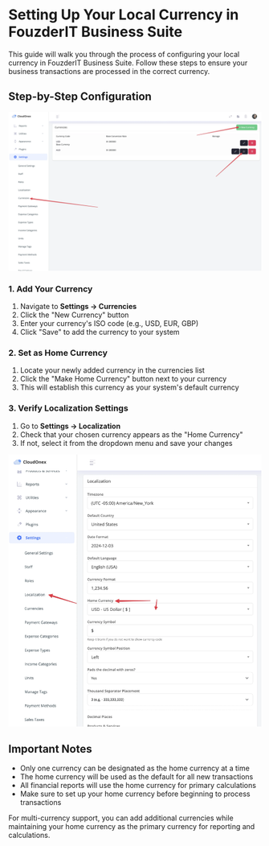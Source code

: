 # Setting Up Your Local Currency in FouzderIT Business Suite

This guide will walk you through the process of configuring your local currency in FouzderIT Business Suite. Follow these steps to ensure your business transactions are processed in the correct currency.

## Step-by-Step Configuration

<img title="" src="./sms_img/2024-12-04-at-115459-at-2x.webp" alt="asd" data-align="center" width="auto">

### 1\. Add Your Currency

1.  Navigate to **Settings → Currencies**
2.  Click the "New Currency" button
3.  Enter your currency's ISO code (e.g., USD, EUR, GBP)
4.  Click "Save" to add the currency to your system

### 2\. Set as Home Currency

1.  Locate your newly added currency in the currencies list
2.  Click the "Make Home Currency" button next to your currency
3.  This will establish this currency as your system's default currency

### 3\. Verify Localization Settings

1.  Go to **Settings → Localization**
2.  Check that your chosen currency appears as the "Home Currency"
3.  If not, select it from the dropdown menu and save your changes

<img title="" src="./sms_img/2024-12-04-at-115709-at-2x.webp" alt="asd" data-align="center" width="auto">

## Important Notes

-   Only one currency can be designated as the home currency at a time
-   The home currency will be used as the default for all new transactions
-   All financial reports will use the home currency for primary calculations
-   Make sure to set up your home currency before beginning to process transactions

For multi-currency support, you can add additional currencies while maintaining your home currency as the primary currency for reporting and calculations.